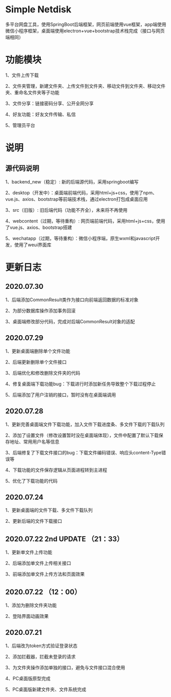 # Simple Netdisk
多平台网盘工具，使用SpringBoot后端框架，网页前端使用vue框架，app端使用微信小程序框架，桌面端使用electron+vue+bootstrap技术栈完成（接口与网页端相同）


# 功能模块

 1、文件上传下载
 
 2、文件夹管理，新建文件夹、上传文件到文件夹、移动文件到文件夹、移动文件夹、重命名文件夹等子功能
 
 3、文件分享：链接密码分享、公开全网分享
 
 4、好友功能：好友文件传输、私信
 
 5、管理员平台
 
 # 说明
 ## 源代码说明
 1、backend_new（稳定）: 新的后端源代码，采用springboot编写
 
 2、desktop（开发中）：桌面端前端代码，采用html+js+css，使用了npm、vue.js、axios、bootstrap等前端技术栈，通过electron打包成桌面应用
 
 3、src（旧版）: 旧后端代码（功能不齐全），未来将不再使用
 
 4、webcontent（过期，等待重构）: 网页端前端代码，采用html+js+css，使用了vue.js、axios、bootstrap搭建
 
 5、wechatapp（过期，等待重构）：微信小程序端，原生wxml和javascript开发，使用了weui界面库
 
 # 更新日志
 ## 2020.07.30
 1、后端添加CommonResult类作为接口向前端返回数据的标准对象
 
 2、为部分数据库操作添加事务回滚
 
 3、桌面端修改部分代码，完成对后端CommonResult对象的适配
 
 ## 2020.07.29
 1、更新桌面端删除单个文件功能
 
 2、后端更新删除单个文件接口
 
 3、后端优化和修改删除文件夹的代码
 
 4、修复桌面端下载功能bug：下载进行时添加新任务导致整个下载过程停止
 
 5、后端添加了用户注销的接口，暂时没有在桌面端调用
 
 ## 2020.07.28
 1、更新完善桌面端文件下载功能，加入文件下载进度条、多文件下载的下载队列
 
 2、添加了设置文件（修改设置暂时没在桌面端体现），文件中配置了默认下载保存地址、常用用户名等信息
 
 3、后端修复了下载文件接口的bug：下载文件编码错误、响应头content-Type错误等
 
 4、下载功能的文件保存逻辑从页面进程转到主进程
 
 5、优化了下载功能的代码
 
 ## 2020.07.24
 1、更新桌面端的文件下载、多文件下载队列
 
 2、更新后端的文件下载接口
 
 ## 2020.07.22 2nd UPDATE （21：33）
 1、更新单文件上传功能
 
 2、后端添加单文件上传相关接口
 
 3、前端添加单文件上传方法和页面效果
 

 ## 2020.07.22 （12：00）
 1、添加为删除文件夹功能
 
 2、登陆界面动画效果
 
 ## 2020.07.21
 1、后端改为token方式验证登录状态

 2、添加拦截器，拦截未登录的请求

 3、为文件夹操作添加单独的接口，避免与文件接口混合使用
 
 4、PC桌面版原型完成
 
 5、PC桌面版新建文件夹、文件系统完成
 
